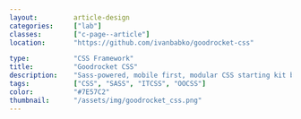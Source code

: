 ```yaml
---
layout:         article-design
categories:     ["lab"]
classes:        ["c-page--article"]
location:       "https://github.com/ivanbabko/goodrocket-css"

type:           "CSS Framework"
title:          "Goodrocket CSS"
description:    "Sass-powered, mobile first, modular CSS starting kit based on ITCSS architecture and OOCSS principles."
tags:           ["CSS", "SASS", "ITCSS", "OOCSS"]
color:          "#7E57C2"
thumbnail:      "/assets/img/goodrocket_css.png"
---
```


